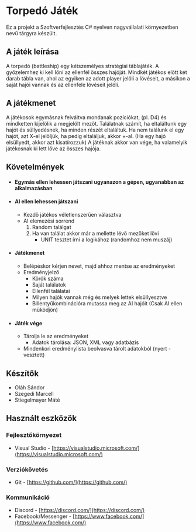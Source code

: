 # Torpedó Játék

Ez a projekt a Szoftverfejlesztés C# nyelven nagyvállalati környezetben nevű tárgyra készült.

## A játék leírása

A torpedó (battleship) egy kétszemélyes stratégiai táblajáték. A győzelemhez ki kell lőni az ellenfél összes hajóját.
Mindkét játékos előtt két darab tábla van, ahol az egyiken az adott player jelöli a lövéseit, a másikon a saját hajói vannak és az ellenfele lövéseit jelöli.

## A játékmenet

A játékosok egymásnak felváltva mondanak pozíciókat, (pl. D4) és mindketten kijelölik a megjelölt mezőt. Találatnak számít, ha eltaláltunk egy hajót és
süllyedésnek, ha minden részét eltaláltuk. Ha nem találunk el egy hajót, azt X-el jelöljük, ha pedig eltaláljuk, akkor +-al. (Ha egy hajó elsüllyedt, akkor azt kisatírozzuk)
A játéknak akkor van vége, ha valamelyik játékosnak ki lett lőve az összes hajója.

## Követelmények
- #### Egymás ellen lehessen játszani ugyanazon a gépen, ugyanabban az alkalmazásban
- #### AI ellen lehessen játszani
    - Kezdő játékos véletlenszerűen választva
    - AI elemezési sorrend
        1. Random találgat
        2. Ha van találat akkor már a mellette lévő mezőket lövi
            - UNIT tesztet írni a logikához (randomhoz nem muszáj)
- #### Játékmenet
    - Belépéskor kérjen nevet, majd ahhoz mentse az eredményeket
    - Eredményjelző
        - Körök száma
        - Saját találatok
        - Ellenfél találatai
        - Milyen hajók vannak még és melyek lettek elsüllyesztve
        - Billentyűkombinációra mutassa meg az AI hajóit (Csak AI ellen működjön)
- #### Játék vége
    - Tárolja le az eredményeket
        - Adatok tárolása: JSON, XML vagy adatbázis
    - Mindenkori eredménylista beolvasva tárolt adatokból (nyert - vesztett)

## Készítők

+ Oláh Sándor
+ Szegedi Marcell
+ Stiegelmayer Máté

## Használt eszközök

### Fejlesztőkörnyezet
+ Visual Studio - [https://visualstudio.microsoft.com/](https://visualstudio.microsoft.com/)

### Verziókövetés
+ Git - [https://github.com/](https://github.com/)

### Kommunikáció
+ Discord - [https://discord.com/](https://discord.com/)
+ Facebook/Messenger - [https://www.facebook.com/](https://www.facebook.com/)